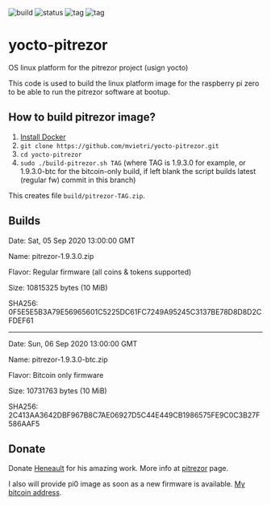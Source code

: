 ![build](https://img.shields.io/badge/build-pass-greenlight) ![status](https://img.shields.io/badge/status-tested-blue) ![tag](https://img.shields.io/badge/tag-1.9.3.0-blueviolet) ![tag](https://img.shields.io/badge/tag-1.9.3.0--btc-yellow)

# yocto-pitrezor
OS linux platform for the pitrezor project (usign yocto)

This code is used to build the linux platform image for the raspberry pi zero to be able to run the pitrezor software at bootup.

## How to build pitrezor image? 

1. [Install Docker](https://docs.docker.com/engine/installation/)
2. `git clone https://github.com/mvietri/yocto-pitrezor.git`
3. `cd yocto-pitrezor`
4. `sudo ./build-pitrezor.sh TAG` (where TAG is 1.9.3.0 for example, or 1.9.3.0-btc for the bitcoin-only build, if left blank the script builds latest (regular fw) commit in this branch)

This creates file `build/pitrezor-TAG.zip`.

## Builds

Date: Sat, 05 Sep 2020 13:00:00 GMT

Name: pitrezor-1.9.3.0.zip

Flavor: Regular firmware (all coins & tokens supported)

Size: 10815325 bytes (10 MiB)

SHA256: 0F5E5E5B3A79E56965601C5225DC61FC7249A95245C3137BE78D8D8D2CFDEF61

---

Date: Sun, 06 Sep 2020 13:00:00 GMT

Name: pitrezor-1.9.3.0-btc.zip

Flavor: Bitcoin only firmware

Size: 10731763 bytes (10 MiB)

SHA256: 2C413AA3642DBF967B8C7AE06927D5C44E449CB1986575FE9C0C3B27F586AAF5

## Donate

Donate [Heneault](https://github.com/heneault) for his amazing work. More info at [pitrezor](http://www.pitrezor.com) page. 

I also will provide pi0 image as soon as a new firmware is available. [My bitcoin address](https://www.blockchain.com/btc/address/3Kfg5WP6uSWoxyDDkmGeY2V9qtT44F9TuC).


